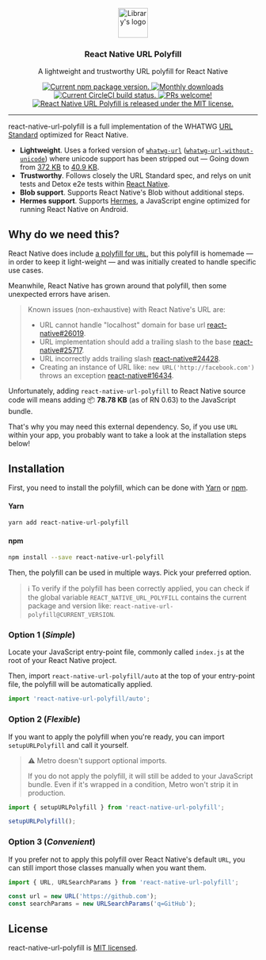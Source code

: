 <p align="center">
  <img height="60" src="https://user-images.githubusercontent.com/7189823/69501658-06047600-0ed5-11ea-8f54-952bf1afd68c.png" alt="Library's logo">
</p>

<h3 align="center">
  React Native URL Polyfill
</h3>

<p align="center">
  A lightweight and trustworthy URL polyfill for React Native
</p>

<p align="center">
  <a href="https://www.npmjs.org/package/react-native-url-polyfill">
    <img src="https://badge.fury.io/js/react-native-url-polyfill.svg" alt="Current npm package version." />
  </a>
  <a href="https://www.npmjs.org/package/react-native-url-polyfill">
    <img src="https://img.shields.io/npm/dm/react-native-url-polyfill" alt="Monthly downloads" />
  </a>
  <a href="https://circleci.com/gh/charpeni/react-native-url-polyfill">
    <img src="https://circleci.com/gh/charpeni/react-native-url-polyfill.svg?style=shield" alt="Current CircleCI build status." />
  </a>
  <a href="https://circleci.com/gh/charpeni/react-native-url-polyfill">
    <img src="https://img.shields.io/badge/PRs-welcome-brightgreen.svg" alt="PRs welcome!" />
  </a>
  <a href="https://github.com/charpeni/react-native-url-polyfill/blob/master/LICENSE">
    <img src="https://img.shields.io/badge/license-MIT-blue.svg" alt="React Native URL Polyfill is released under the MIT license." />
  </a>
</p>

<hr />

react-native-url-polyfill is a full implementation of the WHATWG [URL Standard](https://url.spec.whatwg.org/) optimized for React Native.

- **Lightweight**. Uses a forked version of [`whatwg-url`](https://github.com/jsdom/whatwg-url) ([`whatwg-url-without-unicode`](https://github.com/charpeni/whatwg-url)) where unicode support has been stripped out — Going down from [372 KB](https://bundlephobia.com/result?p=whatwg-url@8.0.0) to [40.9 KB](https://bundlephobia.com/result?p=whatwg-url-without-unicode@8.0.0-3).
- **Trustworthy**. Follows closely the URL Standard spec, and relys on unit tests and Detox e2e tests within [React Native](https://github.com/facebook/react-native).
- **Blob support**. Supports React Native's Blob without additional steps.
- **Hermes support**. Supports [Hermes](https://github.com/facebook/hermes), a JavaScript engine optimized for running React Native on Android.

## Why do we need this?

React Native does include [a polyfill for `URL`](https://github.com/facebook/react-native/blob/8c0c860e38f57e18296f689e47dfb4a54088c260/Libraries/Blob/URL.js#L115-L222), but this polyfill is homemade — in order to keep it light-weight — and was initially created to handle specific use cases.

Meanwhile, React Native has grown around that polyfill, then some unexpected errors have arisen.

> Known issues (non-exhaustive) with React Native's URL are:
>
> - URL cannot handle "localhost" domain for base url [react-native#26019](https://github.com/facebook/react-native/issues/26019).
> - URL implementation should add a trailing slash to the base [react-native#25717](https://github.com/facebook/react-native/issues/25717).
> - URL incorrectly adds trailing slash [react-native#24428](https://github.com/facebook/react-native/issues/24428).
> - Creating an instance of URL like: `new URL('http://facebook.com')` throws an exception [react-native#16434](https://github.com/facebook/react-native/issues/16434).

Unfortunately, adding `react-native-url-polyfill` to React Native source code will means adding 📦 **78.78 KB** (as of RN 0.63) to the JavaScript bundle.

That's why you may need this external dependency. So, if you use `URL` within your app, you probably want to take a look at the installation steps below!

## Installation

First, you need to install the polyfill, which can be done with [Yarn](https://yarnpkg.com/) or [npm](https://www.npmjs.com/).

#### Yarn

```bash
yarn add react-native-url-polyfill
```

#### npm

```bash
npm install --save react-native-url-polyfill
```

Then, the polyfill can be used in multiple ways. Pick your preferred option.

> ℹ️ To verify if the polyfill has been correctly applied, you can check if the global variable `REACT_NATIVE_URL_POLYFILL` contains the current package and version like: `react-native-url-polyfill@CURRENT_VERSION`.

### Option 1 (_Simple_)

Locate your JavaScript entry-point file, commonly called `index.js` at the root of your React Native project.

Then, import `react-native-url-polyfill/auto` at the top of your entry-point file, the polyfill will be automatically applied.

```javascript
import 'react-native-url-polyfill/auto';
```

### Option 2 (_Flexible_)

If you want to apply the polyfill when you're ready, you can import `setupURLPolyfill` and call it yourself.

> ⚠️ Metro doesn't support optional imports.
>
> If you do not apply the polyfill, it will still be added to your JavaScript bundle.
> Even if it's wrapped in a condition, Metro won't strip it in production.

```javascript
import { setupURLPolyfill } from 'react-native-url-polyfill';

setupURLPolyfill();
```

### Option 3 (_Convenient_)

If you prefer not to apply this polyfill over React Native's default `URL`, you can still import those classes manually when you want them.

```javascript
import { URL, URLSearchParams } from 'react-native-url-polyfill';

const url = new URL('https://github.com');
const searchParams = new URLSearchParams('q=GitHub');
```

## License

react-native-url-polyfill is [MIT licensed](LICENSE).
